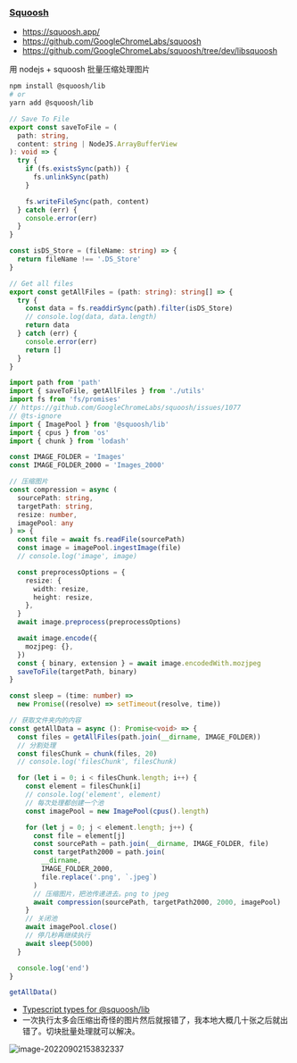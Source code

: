 <!-- 图片压缩 -->

### [Squoosh](https://squoosh.app/)

- https://squoosh.app/
- https://github.com/GoogleChromeLabs/squoosh
- https://github.com/GoogleChromeLabs/squoosh/tree/dev/libsquoosh

用 nodejs + squoosh 批量压缩处理图片

```bash
npm install @squoosh/lib
# or
yarn add @squoosh/lib
```

```ts
// Save To File
export const saveToFile = (
  path: string,
  content: string | NodeJS.ArrayBufferView
): void => {
  try {
    if (fs.existsSync(path)) {
      fs.unlinkSync(path)
    }

    fs.writeFileSync(path, content)
  } catch (err) {
    console.error(err)
  }
}

const isDS_Store = (fileName: string) => {
  return fileName !== '.DS_Store'
}

// Get all files
export const getAllFiles = (path: string): string[] => {
  try {
    const data = fs.readdirSync(path).filter(isDS_Store)
    // console.log(data, data.length)
    return data
  } catch (err) {
    console.error(err)
    return []
  }
}
```

```ts
import path from 'path'
import { saveToFile, getAllFiles } from './utils'
import fs from 'fs/promises'
// https://github.com/GoogleChromeLabs/squoosh/issues/1077
// @ts-ignore
import { ImagePool } from '@squoosh/lib'
import { cpus } from 'os'
import { chunk } from 'lodash'

const IMAGE_FOLDER = 'Images'
const IMAGE_FOLDER_2000 = 'Images_2000'

// 压缩图片
const compression = async (
  sourcePath: string,
  targetPath: string,
  resize: number,
  imagePool: any
) => {
  const file = await fs.readFile(sourcePath)
  const image = imagePool.ingestImage(file)
  // console.log('image', image)

  const preprocessOptions = {
    resize: {
      width: resize,
      height: resize,
    },
  }
  await image.preprocess(preprocessOptions)

  await image.encode({
    mozjpeg: {},
  })
  const { binary, extension } = await image.encodedWith.mozjpeg
  saveToFile(targetPath, binary)
}

const sleep = (time: number) =>
  new Promise((resolve) => setTimeout(resolve, time))

// 获取文件夹内的内容
const getAllData = async (): Promise<void> => {
  const files = getAllFiles(path.join(__dirname, IMAGE_FOLDER))
  // 分割处理
  const filesChunk = chunk(files, 20)
  // console.log('filesChunk', filesChunk)

  for (let i = 0; i < filesChunk.length; i++) {
    const element = filesChunk[i]
    // console.log('element', element)
    // 每次处理都创建一个池
    const imagePool = new ImagePool(cpus().length)

    for (let j = 0; j < element.length; j++) {
      const file = element[j]
      const sourcePath = path.join(__dirname, IMAGE_FOLDER, file)
      const targetPath2000 = path.join(
        __dirname,
        IMAGE_FOLDER_2000,
        file.replace('.png', `.jpeg`)
      )
      // 压缩图片，把池传递进去。png to jpeg
      await compression(sourcePath, targetPath2000, 2000, imagePool)
    }
    // 关闭池
    await imagePool.close()
    // 停几秒再继续执行
    await sleep(5000)
  }

  console.log('end')
}

getAllData()
```

- [Typescript types for @squoosh/lib](https://github.com/GoogleChromeLabs/squoosh/issues/1077)
- 一次执行太多会压缩出奇怪的图片然后就报错了，我本地大概几十张之后就出错了。切块批量处理就可以解决。

![image-20220902153832337](https://i.imgur.com/g0z0JLp.png)